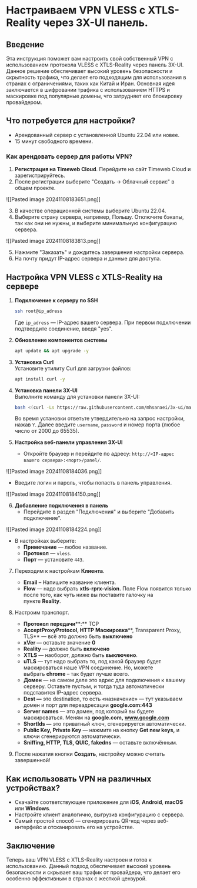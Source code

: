 # Настраиваем VPN VLESS с XTLS-Reality через 3X-UI панель.

## Введение

Эта инструкция поможет вам настроить свой собственный VPN с использованием протокола VLESS с XTLS-Reality через панель 3X-UI. Данное решение обеспечивает высокий уровень безопасности и скрытность трафика, что делает его подходящим для использования в странах с ограничениями, таких как Китай и Иран. Основная идея заключается в шифровании трафика с использованием HTTPS и маскировке под популярные домены, что затрудняет его блокировку провайдером.

## Что потребуется для настройки?

- Арендованный сервер с установленной Ubuntu 22.04 или новее.
- 15 минут свободного времени.

### Как арендовать сервер для работы VPN?

1. **Регистрация на Timeweb Cloud**. Перейдите на сайт Timeweb Cloud и зарегистрируйтесь.
2. После регистрации выберите "Создать -> Облачный сервис" в общем проекте.

![[Pasted image 20241108183651.png]]

3. В качестве операционной системы выберите Ubuntu 22.04.
4. Выберите страну сервера, например, Польшу. Отключите бэкапы, так как они не нужны, и выберите минимальную конфигурацию сервера.

![[Pasted image 20241108183813.png]]

5. Нажмите "Заказать" и дождитесь завершения настройки сервера.
6. На почту придут IP-адрес сервера и данные для доступа.

## Настройка VPN VLESS с XTLS-Reality на сервере

1. **Подключение к серверу по SSH**  
   ```sh
   ssh root@ip_adress
   ```
   Где `ip_adress` — IP-адрес вашего сервера. При первом подключении подтвердите соединение, введя "yes".

2. **Обновление компонентов системы**  
   ```sh
   apt update && apt upgrade -y
   ```

3. **Установка Curl**  
   Установите утилиту Curl для загрузки файлов:  
   ```sh
   apt install curl -y
   ```

4. **Установка панели 3X-UI**  
   Выполните команду для установки панели 3X-UI:  
   ```sh
   bash <(curl -Ls https://raw.githubusercontent.com/mhsanaei/3x-ui/master/install.sh)
   ```
   Во время установки ответьте утвердительно на запрос настройки, нажав `Y`. 
   Далее введите `username`, `password` и номер порта (любое число от 2000 до 65535).

5. **Настройка веб-панели управления 3X-UI**  
   - Откройте браузер и перейдите по адресу: `http://<IP-адрес вашего сервера>:<порт>/panel/`.

![[Pasted image 20241108184036.png]]

   - Введите логин и пароль, чтобы попасть в панель управления.

![[Pasted image 20241108184150.png]]

6. **Добавление подключения в панель**  
   - Перейдите в раздел "Подключения" и выберите "Добавить подключение".

  ![[Pasted image 20241108184224.png]]

   - В настройках выберите:  
     - **Примечание** — любое название.
     - **Протокол** — `vless`.
     - **Порт** — установите `443`.

7. Переходим к настройкам **Клиента**.

	- **Email** – Напишите название клиента.
	- **Flow** — надо выбрать **xtls-rprx-vision.** Поле Flow появится только после того, как чуть ниже вы поставите галочку на пункте **Reality**.

8. Настроим транспорт.

	- **Протокол** **передачи****:** TCP
	- **AcceptProxyProtocol, HTTP** **Маскировка****, Transparent Proxy, TLS** — всё это должно быть **выключено**
	- **xVer —** оставьте значение **0**
	- **Reality** — должно быть **включено**
	- **XTLS** — наоборот, должно быть **выключено**.
	- **uTLS** — тут надо выбрать то, под какой браузер будет маскироваться наше VPN соединение. Но, можете выбрать **chrome** – так будет лучше всего.
	- **Домен** — на самом деле это адрес для подключения к вашему серверу. Оставьте пустым, и тогда туда автоматически подставится IP-адрес сервера.
	- **Dest —** это destination, то есть «назначение» — тут указываем домен и порт для переадресации **google.com:443**
	- **Server names** — это домен, под который вы будете маскироваться. Меням на **google.com,** **www.google.com**
	- **ShortIds —** это приватный ключ, сгенерируется автоматически.
	- **Public Key, Private Key** — нажмите на кнопку **Get new keys,** и ключи сгенерируются автоматически.
	- **Sniffing, HTTP, TLS, QUIC, fakedns** — оставьте включённым.

9. После нажатия кнопки **Создать**, настройку можно считать завершенной!

## Как использовать VPN на различных устройствах?

- Скачайте соответствующее приложение для **iOS**, **Android**, **macOS** или **Windows**.
- Настройте клиент аналогично, выгрузив конфигурацию с сервера.
- Самый простой способ — сгенерировать QR-код через веб-интерфейс и отсканировать его на устройстве.

## Заключение

Теперь ваш VPN VLESS с XTLS-Reality настроен и готов к использованию. Данный подход обеспечивает высокий уровень безопасности и скрывает ваш трафик от провайдера, что делает его особенно эффективным в странах с жесткой цензурой.
